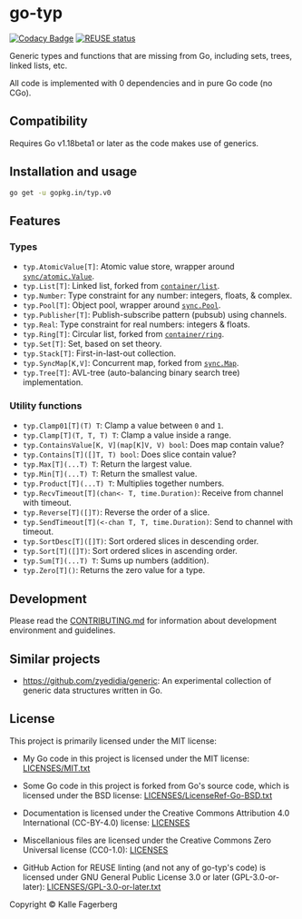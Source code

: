 <!--
SPDX-FileCopyrightText: 2022 Kalle Fagerberg

SPDX-License-Identifier: CC-BY-4.0
-->

# go-typ

[![Codacy Badge](https://api.codacy.com/project/badge/Grade/6b0289f204c044c2911a53c67a4833d9)](https://app.codacy.com/gh/go-typ/typ?utm_source=github.com&utm_medium=referral&utm_content=go-typ/typ&utm_campaign=Badge_Grade_Settings)
[![REUSE status](https://api.reuse.software/badge/github.com/go-typ/typ)](https://api.reuse.software/info/github.com/go-typ/typ)

Generic types and functions that are missing from Go, including sets, trees,
linked lists, etc.

All code is implemented with 0 dependencies and in pure Go code (no CGo).

## Compatibility

Requires Go v1.18beta1 or later as the code makes use of generics.

## Installation and usage

```sh
go get -u gopkg.in/typ.v0
```

## Features

### Types

- `typ.AtomicValue[T]`: Atomic value store, wrapper around [`sync/atomic.Value`](https://pkg.go.dev/sync/atomic#Value).
- `typ.List[T]`: Linked list, forked from [`container/list`](https://pkg.go.dev/container/list).
- `typ.Number`: Type constraint for any number: integers, floats, & complex.
- `typ.Pool[T]`: Object pool, wrapper around [`sync.Pool`](https://pkg.go.dev/sync#Pool).
- `typ.Publisher[T]`: Publish-subscribe pattern (pubsub) using channels.
- `typ.Real`: Type constraint for real numbers: integers & floats.
- `typ.Ring[T]`: Circular list, forked from [`container/ring`](https://pkg.go.dev/container/ring).
- `typ.Set[T]`: Set, based on set theory.
- `typ.Stack[T]`: First-in-last-out collection.
- `typ.SyncMap[K,V]`: Concurrent map, forked from [`sync.Map`](https://pkg.go.dev/sync#Map).
- `typ.Tree[T]`: AVL-tree (auto-balancing binary search tree) implementation.

### Utility functions

<!-- lint disable maximum-line-length -->

- `typ.Clamp01[T](T) T`: Clamp a value between `0` and `1`.
- `typ.Clamp[T](T, T, T) T`: Clamp a value inside a range.
- `typ.ContainsValue[K, V](map[K]V, V) bool`: Does map contain value?
- `typ.Contains[T]([]T, T) bool`: Does slice contain value?
- `typ.Max[T](...T) T`: Return the largest value.
- `typ.Min[T](...T) T`: Return the smallest value.
- `typ.Product[T](...T) T`: Multiplies together numbers.
- `typ.RecvTimeout[T](chan<- T, time.Duration)`: Receive from channel with timeout.
- `typ.Reverse[T]([]T)`: Reverse the order of a slice.
- `typ.SendTimeout[T](<-chan T, T, time.Duration)`: Send to channel with timeout.
- `typ.SortDesc[T]([]T)`: Sort ordered slices in descending order.
- `typ.Sort[T]([]T)`: Sort ordered slices in ascending order.
- `typ.Sum[T](...T) T`: Sums up numbers (addition).
- `typ.Zero[T]()`: Returns the zero value for a type.

<!-- lint enable maximum-line-length -->

## Development

Please read the [CONTRIBUTING.md](CONTRIBUTING.md) for information about
development environment and guidelines.

## Similar projects

- <https://github.com/zyedidia/generic>: An experimental collection of generic
  data structures written in Go.

## License

This project is primarily licensed under the MIT license:

- My Go code in this project is licensed under the MIT license:
  [LICENSES/MIT.txt](LICENSES/MIT.txt)

- Some Go code in this project is forked from Go's source code, which is
  licensed under the BSD license: [LICENSES/LicenseRef-Go-BSD.txt](LICENSES/LicenseRef-Go-BSD.txt)

- Documentation is licensed under the Creative Commons Attribution 4.0
  International (CC-BY-4.0) license: [LICENSES](LICENSES/CC-BY-4.0.txt)

- Miscellanious files are licensed under the Creative Commons Zero Universal
  license (CC0-1.0): [LICENSES](LICENSES/CC0-1.0.txt)

- GitHub Action for REUSE linting (and not any of go-typ's code) is licensed
  under GNU General Public License 3.0 or later (GPL-3.0-or-later):
  [LICENSES/GPL-3.0-or-later.txt](LICENSES/GPL-3.0-or-later.txt)

Copyright &copy; Kalle Fagerberg
